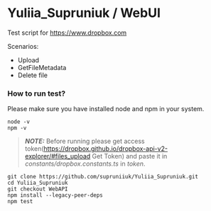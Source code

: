 # Yuliia_Supruniuk / WebUI

Test script for https://www.dropbox.com

Scenarios:
- Upload
- GetFileMetadata
- Delete file

### How to run test?
Please make sure you have installed node and npm in your system.
 ```
 node -v
 npm -v
 ```
> **_NOTE:_**  Before running please get access token(https://dropbox.github.io/dropbox-api-v2-explorer/#files_upload Get Token) and paste it in _constants/dropbox.constants.ts_ in _token_.
```
git clone https://github.com/supruniiuk/Yuliia_Supruniuk.git
cd Yuliia_Supruniuk
git checkout WebAPI
npm install --legacy-peer-deps
npm test
```